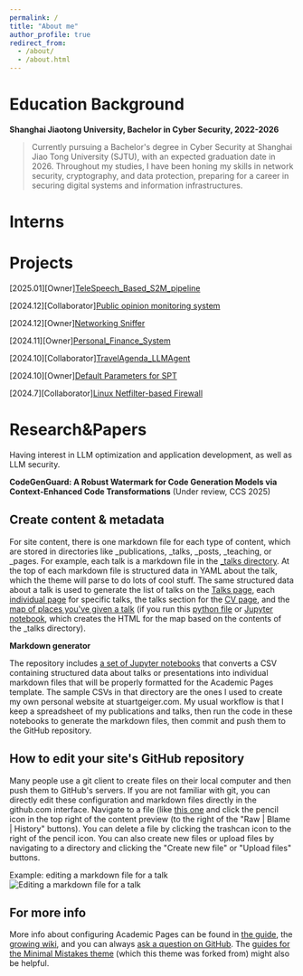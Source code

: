 ```yaml
---
permalink: /
title: "About me"
author_profile: true
redirect_from: 
  - /about/
  - /about.html
---
```

Education Background
======
**Shanghai Jiaotong University, Bachelor in Cyber Security, 2022-2026**
> Currently pursuing a Bachelor's degree in Cyber Security at Shanghai Jiao Tong University (SJTU), with an expected graduation date in 2026. Throughout my studies, I have been honing my skills in network security, cryptography, and data protection, preparing for a career in securing digital systems and information infrastructures.


Interns
======

Projects
======
[2025.01][Owner][TeleSpeech_Based_S2M_pipeline](https://github.com/Arcs-ur/TeleSpeech_Based_S2M_pipeline)

[2024.12][Collaborator][Public opinion monitoring system](https://github.com/ln-y/nis3356)

[2024.12][Owner][Networking Sniffer](https://github.com/Arcs-ur/networking_sniffer)


[2024.11][Owner][Personal_Finance_System](https://github.com/Arcs-ur/PersonalFinanceNIS)

[2024.10][Collaborator][TravelAgenda_LLMAgent](https://github.com/Arcs-ur/TravelAgenda_LLMAgent/tree/master)

[2024.10][Owner][Default Parameters for SPT](https://github.com/Arcs-ur/defaultpara)


[2024.7][Collaborator][Linux Netfilter-based Firewall](https://github.com/Minecrafter-Pythoner/NIS3302)


Research&Papers
======
Having interest in LLM optimization and application development, as well as LLM security.

**CodeGenGuard: A Robust Watermark for Code Generation Models via Context-Enhanced Code Transformations** (Under review, CCS 2025)

Create content & metadata
------
For site content, there is one markdown file for each type of content, which are stored in directories like _publications, _talks, _posts, _teaching, or _pages. For example, each talk is a markdown file in the [_talks directory](https://github.com/academicpages/academicpages.github.io/tree/master/_talks). At the top of each markdown file is structured data in YAML about the talk, which the theme will parse to do lots of cool stuff. The same structured data about a talk is used to generate the list of talks on the [Talks page](https://academicpages.github.io/talks), each [individual page](https://academicpages.github.io/talks/2012-03-01-talk-1) for specific talks, the talks section for the [CV page](https://academicpages.github.io/cv), and the [map of places you've given a talk](https://academicpages.github.io/talkmap.html) (if you run this [python file](https://github.com/academicpages/academicpages.github.io/blob/master/talkmap.py) or [Jupyter notebook](https://github.com/academicpages/academicpages.github.io/blob/master/talkmap.ipynb), which creates the HTML for the map based on the contents of the _talks directory).

**Markdown generator**

The repository includes [a set of Jupyter notebooks](https://github.com/academicpages/academicpages.github.io/tree/master/markdown_generator
) that converts a CSV containing structured data about talks or presentations into individual markdown files that will be properly formatted for the Academic Pages template. The sample CSVs in that directory are the ones I used to create my own personal website at stuartgeiger.com. My usual workflow is that I keep a spreadsheet of my publications and talks, then run the code in these notebooks to generate the markdown files, then commit and push them to the GitHub repository.

How to edit your site's GitHub repository
------
Many people use a git client to create files on their local computer and then push them to GitHub's servers. If you are not familiar with git, you can directly edit these configuration and markdown files directly in the github.com interface. Navigate to a file (like [this one](https://github.com/academicpages/academicpages.github.io/blob/master/_talks/2012-03-01-talk-1.md) and click the pencil icon in the top right of the content preview (to the right of the "Raw | Blame | History" buttons). You can delete a file by clicking the trashcan icon to the right of the pencil icon. You can also create new files or upload files by navigating to a directory and clicking the "Create new file" or "Upload files" buttons. 

Example: editing a markdown file for a talk
![Editing a markdown file for a talk](/images/editing-talk.png)

For more info
------
More info about configuring Academic Pages can be found in [the guide](https://academicpages.github.io/markdown/), the [growing wiki](https://github.com/academicpages/academicpages.github.io/wiki), and you can always [ask a question on GitHub](https://github.com/academicpages/academicpages.github.io/discussions). The [guides for the Minimal Mistakes theme](https://mmistakes.github.io/minimal-mistakes/docs/configuration/) (which this theme was forked from) might also be helpful.
